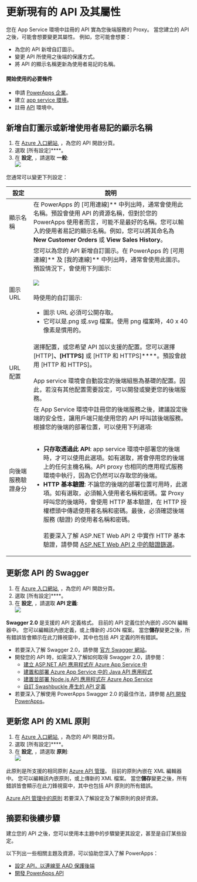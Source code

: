 <properties
    pageTitle="在 Azure 入口網站中變更或更新您的 PowerApps API 屬性 |Microsoft Azure"
    description="新增自訂圖示、更新 XML 原則，或更新您 PowerApps API 的 Swagger 定義"
    services=""
    suite="powerapps"
    documentationCenter="" 
    authors="MandiOhlinger"
    manager="dwrede"
    editor=""/>

<tags
   ms.service="powerapps"
   ms.devlang="na"
   ms.topic="article"
   ms.tgt_pltfrm="na"
   ms.workload="na" 
   ms.date="11/25/2015"
   ms.author="guayan"/>


# 更新現有的 API 及其屬性

您在 App Service 環境中註冊的 API 實為您後端服務的 Proxy。 當您建立的 API 之後，可能會想要變更其屬性。 例如，您可能會想要：

- 為您的 API 新增自訂圖示。
- 變更 API 所使用之後端的保護方式。
- 將 API 的顯示名稱更新為使用者易記的名稱。


#### 開始使用的必要條件

- 申請 [PowerApps 企業](powerapps-get-started-azure-portal.md)。
- 建立 [app service 環境](powerapps-get-started-azure-portal.md)。
- 註冊 [API](powerapps-register-from-available-apis) 環境中。

## 新增自訂圖示或新增使用者易記的顯示名稱

1. 在 [Azure 入口網站](https://portal.azure.com), ，為您的 API 開啟分頁。
2. 選取 [所有設定]****。
3. 在 **設定**, ，請選取 **一般**:  
![][11]

您通常可以變更下列設定：

 設定| 說明
--- | ---
 顯示名稱| 在 PowerApps 的 [可用連線]** 中列出時，通常會使用此名稱。預設會使用 API 的資源名稱，但對於您的 PowerApps 使用者而言，可能不是最好的名稱。您可以輸入的使用者易記的顯示名稱。例如，您可以將其命名為 **New Customer Orders** 或 **View Sales History**。
 圖示 URL| 您可以為您的 API 新增自訂圖示。在 PowerApps 的 [可用連線]** 及 [我的連線]** 中列出時，通常會使用此圖示。預設情況下，會使用下列圖示: <br/><br/>![][12] <br/><br/>時使用的自訂圖示:<br/><ul><li>圖示 URL 必須可公開存取。</li><li>它可以是.png 或.svg 檔案。使用 png 檔案時，40 x 40 像素是慣用的。</li></ul>
 URL 配置| 選擇配置，或您希望 API 加以支援的配置。您可以選擇 [HTTP]****、[HTTPS]**** 或 [HTTP 和 HTTPS]****。預設會啟用 [HTTP 和 HTTPS]。<br/><br/>App service 環境會自動設定的後端組態為基礎的配置。因此，若沒有其他配置需要設定，可以開發或變更您的後端服務。
 向後端服務驗證身分| 在 App Service 環境中註冊您的後端服務之後，建議設定後端的安全性，讓用戶端只能使用您的 API 呼叫該後端服務。根據您的後端的部署位置，可以使用下列選項:<br/><br/><ul><li><strong>只存取透過此 API</strong>: app service 環境中部署您的後端時，才可以使用此選項。如有選取，將會停用您的後端上的任何主機名稱。API proxy 也相同的應用程式服務環境中執行，因為它仍然可以存取您的後端。</li><li><strong>HTTP 基本驗證</strong>: 不論您的後端的部署位置可用時，此選項。如有選取，必須輸入使用者名稱和密碼。當 Proxy 呼叫您的後端時，會使用 HTTP 基本驗證，在 HTTP 授權標頭中傳遞使用者名稱和密碼。最後，必須確認後端服務 (驗證) 的使用者名稱和密碼。<br/><br/>若要深入了解 ASP.NET Web API 2 中實作 HTTP 基本驗證，請參閱 [ASP.NET Web API 2 中的驗證篩選](http://www.asp.net/web-api/overview/security/authentication-filters)。</li></ul>


## 更新您 API 的 Swagger

1. 在 [Azure 入口網站](https://portal.azure.com), ，為您的 API 開啟分頁。
2. 選取 [所有設定]****。
3. 在 **設定**, ，請選取 **API 定義**:  
![][13]

**Swagger 2.0** 是支援的 API 定義格式。 目前的 API 定義位於內嵌的 JSON 編輯器中。 您可以編輯該內嵌定義，或上傳新的 JSON 檔案。 當您**儲存**變更之後，所有錯誤皆會顯示在此刀鋒視窗中，其中也包括 API 定義的所有錯誤。

- 若要深入了解 Swagger 2.0，請參閱 [官方 Swagger 網站](http://swagger.io)。
- 開發您的 API 時，如需深入了解如何取得 Swagger 2.0，請參閱：
    - [建立 ASP.NET API 應用程式在 Azure App Service 中](../app-service-dotnet-create-api-app.md)
    - [建置和部署 Azure App Service 中的 Java API 應用程式](../app-service-api-java-api-app.md)
    - [建置並部署 Node.js API 應用程式在 Azure App Service](../app-service-api-nodejs-api-app.md)
    - [自訂 Swashbuckle 產生的 API 定義](../app-service-api-dotnet-swashbuckle-customize.md)
- 若要深入了解使用 PowerApps Swagger 2.0 的最佳作法，請參閱 [API 開發 PowerApps](powerapps-develop-api.md)。

## 更新您 API 的 XML 原則

1. 在 [Azure 入口網站](https://portal.azure.com), ，為您的 API 開啟分頁。
2. 選取 [所有設定]****。
3. 在 **設定**, ，請選取 **原則**:  
![][14]

此原則是所支援的相同原則 [Azure API 管理](https://azure.microsoft.com/services/api-management)。 目前的原則內嵌在 XML 編輯器中。 您可以編輯該內嵌原則，或上傳新的 XML 檔案。 當您**儲存**變更之後，所有錯誤皆會顯示在此刀鋒視窗中，其中也包括 API 原則的所有錯誤。

[Azure API 管理中的原則](../api-management-howto-policies.md) 若要深入了解設定及了解原則的良好資源。


## 摘要和後續步驟

建立您的 API 之後，您可以使用本主題中的步驟變更其設定，甚至是自訂某些設定。

以下列出一些相關主題及資源，可以協助您深入了解 PowerApps：

- [設定 API，以連線至 AAD 保護後端](powerapps-configure-apis-aad.md)
- [開發 PowerApps API](powerapps-develop-api.md)


[11]: ./media/powerapps-configure-apis/api-settings-general.png 
[12]: ./media/powerapps-configure-apis/api-default-icon.png 
[13]: ./media/powerapps-configure-apis/api-settings-api-definition.png 
[14]: ./media/powerapps-configure-apis/api-settings-policy.png 

